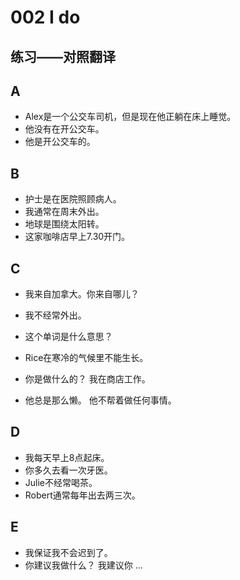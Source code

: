 # 002 I do

练习——对照翻译
---- 
## A 
- Alex是一个公交车司机，但是现在他正躺在床上睡觉。  
- 他没有在开公交车。
- 他是开公交车的。

## B
- 护士是在医院照顾病人。
- 我通常在周末外出。
- 地球是围绕太阳转。
- 这家咖啡店早上7.30开门。

## C
- 我来自加拿大。你来自哪儿？
- 我不经常外出。
- 这个单词是什么意思？
- Rice在寒冷的气候里不能生长。  

- 你是做什么的？  我在商店工作。
- 他总是那么懒。 他不帮着做任何事情。

## D
- 我每天早上8点起床。
- 你多久去看一次牙医。
- Julie不经常喝茶。
- Robert通常每年出去两三次。

## E
- 我保证我不会迟到了。
- 你建议我做什么？ 我建议你 ... 
